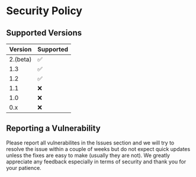 # Security Policy

## Supported Versions

| Version | Supported          |
| ------- | ------------------ |
| 2.(beta)| :white_check_mark: |
| 1.3     | :white_check_mark: |
| 1.2     | :white_check_mark: |
| 1.1     | :x:                |
| 1.0     | :x:                |
| 0.x     | :x:                |

## Reporting a Vulnerability

Please report all vulnerabilites in the Issues section and we will try to resolve the issue within a couple of weeks but do not expect quick updates unless the fixes are easy to make (usually they are not).
We greatly appreciate any feedback especially in terms of security and thank you for your patience.
